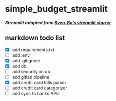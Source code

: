# simple_budget_streamlit
##### Streamlit adapted from [Sven-Bo's streamlit starter](https://github.com/Sven-Bo/streamlit-income-expense-tracker)

## markdown todo list
- [x] add requirements.txt
- [ ] add .env
- [x] add .gitignore
- [x] add db
- [ ] add security on db
- [ ] add gitlab pipeline
- [x] add credit card bills parser
- [ ] add credit card categorizer
- [ ] add sync to banks APIs